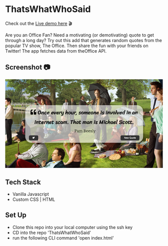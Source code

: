 # ThatsWhatWhoSaid
Check out the <a href="https://annakim.dev/ThatsWhatWhoSaid">Live demo here</a> 🎬

Are you an Office Fan? Need a motivating (or demotivating) quote to get through a long day?
Try out this add that generates random quotes from the popular TV show, The Office. 
Then share the fun with your friends on Twitter! The app fetches data from theOffice API.

## Screenshot 📷
<img src='screenshot.png'> </img>
 
 ## Tech Stack
 * Vanilla Javascript
 * Custom CSS | HTML
 
 ## Set Up
 * Clone this repo into your local computer using the ssh key
 * CD into the repo 'ThatsWhatWhoSaid'
 * run the following CLI command 'open index.html'
 
